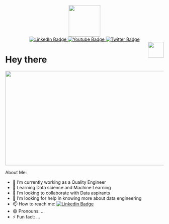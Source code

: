 <div id="header" align="center">
  <img src="https://media.giphy.com/media/LEe5yo2E9Fi3FmuEPK/giphy.gif" width="100"/>
</div>
<div id="badges" align="center">
  <a href="your-linkedin-URL">
    <img src="https://img.shields.io/badge/LinkedIn-blue?style=for-the-badge&logo=linkedin&logoColor=white" alt="LinkedIn Badge"/>
  </a>
  <a href="your-youtube-URL">
    <img src="https://img.shields.io/badge/YouTube-red?style=for-the-badge&logo=youtube&logoColor=white" alt="Youtube Badge"/>
  </a>
  <a href="your-twitter-URL">
    <img src="https://img.shields.io/badge/Twitter-blue?style=for-the-badge&logo=twitter&logoColor=white" alt="Twitter Badge"/>
  </a>
</div>
<div id="profile_view" align="center">
<img src="https://komarev.com/ghpvc/?username=christinajoice&style=flat-square&color=blue" alt=""/>
</div>
<div id="hello" align="center" style="display: flex; justify-content: space-between;">
  <h1>Hey there</h1>
  <img src="https://media.giphy.com/media/hvRJCLFzcasrR4ia7z/giphy.gif" width="50px">
</div>


<div align="center">
  <img src="https://media.giphy.com/media/3oKIPEqDGUULpEU0aQ/giphy.gif" width="600" height="300"/>
</div>

About Me:

- 🔭 I’m currently working as a Quality Engineer
- 🌱 Learning Data science and Machine Learning
- 👯 I’m looking to collaborate with Data aspirants
- 🤔 I’m looking for help in knowing more about data engineering
- 📫 How to reach me: [![Linkedin Badge](https://img.shields.io/badge/LinkedIn-blue?style=flat&logo=Linkedin&logoColor=white)](https://www.linkedin.com/in/christinajoice-s-5a219b178/)
- 😄 Pronouns: ...
- ⚡ Fun fact: ...

